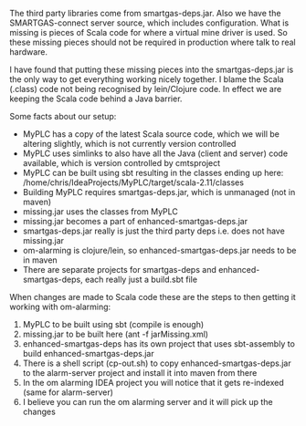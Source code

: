 
The third party libraries come from smartgas-deps.jar. Also we have the SMARTGAS-connect server source, which includes configuration. 
What is missing is pieces of Scala code for where a virtual mine driver is used. So these missing pieces should not be required in
production where talk to real hardware.

I have found that putting these missing pieces into the smartgas-deps.jar is the only way to get everything working nicely together.
I blame the Scala (.class) code not being recognised by lein/Clojure code. In effect we are keeping the Scala code behind a Java
barrier.

Some facts about our setup:

* MyPLC has a copy of the latest Scala source code, which we will be altering slightly, which is not currently version controlled
* MyPLC uses simlinks to also have all the Java (client and server) code available, which is version controlled by cmtsproject
* MyPLC can be built using sbt resulting in the classes ending up here: /home/chris/IdeaProjects/MyPLC/target/scala-2.11/classes
* Building MyPLC requires smartgas-deps.jar, which is unmanaged (not in maven) 
* missing.jar uses the classes from MyPLC
* missing.jar becomes a part of enhanced-smartgas-deps.jar
* smartgas-deps.jar really is just the third party deps i.e. does not have missing.jar
* om-alarming is clojure/lein, so enhanced-smartgas-deps.jar needs to be in maven
* There are separate projects for smartgas-deps and enhanced-smartgas-deps, each really just a build.sbt file

When changes are made to Scala code these are the steps to then getting it working with om-alarming:

1. MyPLC to be built using sbt (compile is enough)
2. missing.jar to be built here (ant -f jarMissing.xml)
3. enhanced-smartgas-deps has its own project that uses sbt-assembly to build enhanced-smartgas-deps.jar
4. There is a shell script (cp-out.sh) to copy enhanced-smartgas-deps.jar to the alarm-server project and install it into maven from there
5. In the om alarming IDEA project you will notice that it gets re-indexed (same for alarm-server)
6. I believe you can run the om alarming server and it will pick up the changes
